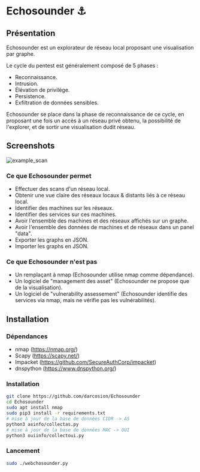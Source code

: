 # Echosounder :anchor:

## Présentation 

Echosounder est un explorateur de réseau local proposant une visualisation par graphe.

Le cycle du pentest est généralement composé de 5 phases : 
 - Reconnaissance.
 - Intrusion.
 - Élévation de privilège.
 - Persistence.
 - Exfiltration de données sensibles.

Echosounder se place dans la phase de reconnaissance de ce cycle, en proposant une fois un accès à un réseau privé obtenu, la possibilité de l'explorer, et de sortir une visualisation dudit réseau.

## Screenshots

![example_scan](https://user-images.githubusercontent.com/16328515/159520183-253055a4-925d-4077-98c0-49b56746299f.png)


### Ce que Echosounder permet

 - Effectuer des scans d'un réseau local.
 - Obtenir une vue claire des réseaux locaux & distants liés à ce réseau local.
 - Identifier des machines sur les réseaux.
 - Identifier des services sur ces machines.
 - Avoir l'ensemble des machines et des réseaux affichés sur un graphe.
 - Avoir l'ensemble des données de machines et de réseaux dans un panel "data".
 - Exporter les graphs en JSON.
 - Importer les graphs en JSON.

### Ce que Echosounder n'est pas

 - Un remplaçant à nmap (Echosounder utilise nmap comme dépendance).
 - Un logiciel de "management des asset" (Echosounder ne propose que de la visualisation).
 - Un logiciel de "vulnerability assessement" (Echosounder identifie des services via nmap, mais ne vérifie pas les vulnérabilités).

## Installation

### Dépendances
 
 - nmap (https://nmap.org/)
 - Scapy (https://scapy.net/)
 - Impacket (https://github.com/SecureAuthCorp/impacket)
 - dnspython (https://www.dnspython.org/)

### Installation 

```bash
git clone https://github.com/darcosion/Echosounder
cd Echosounder
sudo apt install nmap
sudo pip3 install -r requirements.txt
# mise à jour de la base de données CIDR -> AS
python3 asinfo/collectas.py
# mise à jour de la base de données MAC -> OUI
python3 ouiinfo/collectoui.py
```
### Lancement 

```bash
sudo ./webchosounder.py
```
